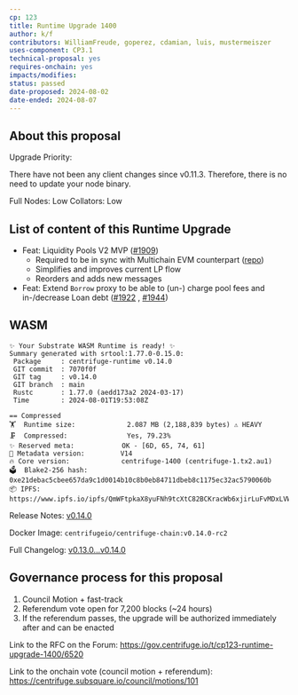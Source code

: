 ```yaml
---
cp: 123
title: Runtime Upgrade 1400
author: k/f
contributors: WilliamFreude, goperez, cdamian, luis, mustermeiszer  
uses-component: CP3.1
technical-proposal: yes
requires-onchain: yes
impacts/modifies: 
status: passed
date-proposed: 2024-08-02
date-ended: 2024-08-07
---
```


## About this proposal

Upgrade Priority:

There have not been any client changes since v0.11.3. Therefore, there is no need to update your node binary.

Full Nodes: Low
Collators: Low
  
## List of content of this Runtime Upgrade

* Feat: Liquidity Pools V2 MVP ([#1909](https://github.com/centrifuge/centrifuge-chain/pull/1909))
  * Required to be in sync with Multichain EVM counterpart ([repo](https://github.com/centrifuge/liquidity-pools))
  * Simplifies and improves current LP flow
  * Reorders and adds new messages
* Feat: Extend `Borrow` proxy to be able to (un-) charge pool fees and in-/decrease Loan debt ([#1922](https://github.com/centrifuge/centrifuge-chain/pull/1922) , [#1944](https://github.com/centrifuge/centrifuge-chain/pull/1944))

## WASM

```
✨ Your Substrate WASM Runtime is ready! ✨
Summary generated with srtool:1.77.0-0.15.0:
 Package     : centrifuge-runtime v0.14.0
 GIT commit  : 7070f0f
 GIT tag     : v0.14.0
 GIT branch  : main
 Rustc       : 1.77.0 (aedd173a2 2024-03-17)
 Time        : 2024-08-01T19:53:08Z

== Compressed
🏋️  Runtime size:             2.087 MB (2,188,839 bytes) ⚠️ HEAVY
🗜  Compressed:               Yes, 79.23%
✨ Reserved meta:            OK - [6D, 65, 74, 61]
🎁 Metadata version:         V14
🔥 Core version:             centrifuge-1400 (centrifuge-1.tx2.au1)
🗳️  Blake2-256 hash:          0xe21debac5cbee657da9c1d0014b10c8b0eb84711dbeb8c1175ec32ac5790060b
📦 IPFS:                     https://www.ipfs.io/ipfs/QmWFtpkaX8yuFNh9tcXtC82BCKracWb6xjirLuFvMDxLVW
```

Release Notes: [v0.14.0](https://github.com/centrifuge/centrifuge-chain/releases/tag/v0.14.0)

Docker Image: `centrifugeio/centrifuge-chain:v0.14.0-rc2`

Full Changelog: [v0.13.0...v0.14.0](https://github.com/centrifuge/centrifuge-chain/compare/v0.13.0...v0.14.0)

## Governance process for this proposal

1. Council Motion + fast-track 
2. Referendum vote open for 7,200 blocks (~24 hours)
3. If the referendum passes, the upgrade will be authorized immediately after and can be enacted


Link to the RFC on the Forum: https://gov.centrifuge.io/t/cp123-runtime-upgrade-1400/6520

Link to the onchain vote (council motion + referendum): https://centrifuge.subsquare.io/council/motions/101